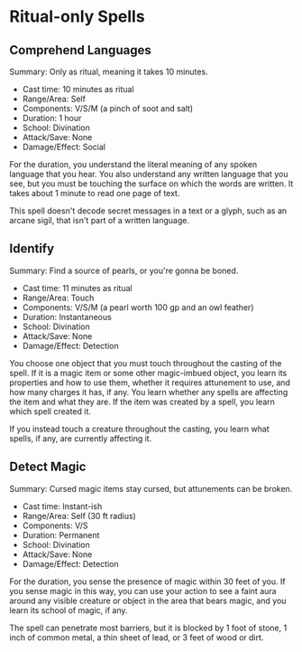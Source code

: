 # Ritual-only Spells

## Comprehend Languages
Summary: Only as ritual, meaning it takes 10 minutes.

- Cast time: 10 minutes as ritual
- Range/Area: Self
- Components: V/S/M (a pinch of soot and salt)
- Duration: 1 hour
- School: Divination
- Attack/Save: None
- Damage/Effect: Social

For the duration, you understand the literal meaning of any spoken language that you hear. You also understand any written language that you see, but you must be touching the surface on which the words are written. It takes about 1 minute to read one page of text.

This spell doesn't decode secret messages in a text or a glyph, such as an arcane sigil, that isn't part of a written language.

## Identify
Summary: Find a source of pearls, or you're gonna be boned.

- Cast time: 11 minutes as ritual
- Range/Area: Touch
- Components: V/S/M (a pearl worth 100 gp and an owl feather)
- Duration: Instantaneous
- School: Divination
- Attack/Save: None
- Damage/Effect: Detection

You choose one object that you must touch throughout the casting of the spell. If it is a magic item or some other magic-imbued object, you learn its properties and how to use them, whether it requires attunement to use, and how many charges it has, if any. You learn whether any spells are affecting the item and what they are. If the item was created by a spell, you learn which spell created it.

If you instead touch a creature throughout the casting, you learn what spells, if any, are currently affecting it.

## Detect Magic
Summary: Cursed magic items stay cursed, but attunements can be broken.

- Cast time: Instant-ish
- Range/Area: Self (30 ft radius)
- Components: V/S
- Duration: Permanent
- School: Divination
- Attack/Save: None
- Damage/Effect: Detection

For the duration, you sense the presence of magic within 30 feet of you. If you sense magic in this way, you can use your action to see a faint aura around any visible creature or object in the area that bears magic, and you learn its school of magic, if any.

The spell can penetrate most barriers, but it is blocked by 1 foot of stone, 1 inch of common metal, a thin sheet of lead, or 3 feet of wood or dirt.
